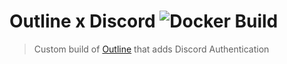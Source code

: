 # Outline x Discord ![Docker Build](https://github.com/lolPants/outline-discord/workflows/Docker%20Build/badge.svg)
> Custom build of [Outline](https://github.com/outline/outline) that adds Discord Authentication
